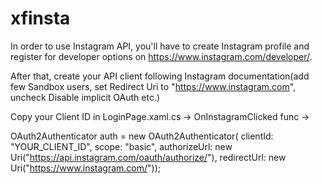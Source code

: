 # xfinsta

In order to use Instagram API, you'll have to create Instagram profile and register for developer options on https://www.instagram.com/developer/.

After that, create your API client following Instagram documentation(add few Sandbox users, set Redirect Uri to "https://www.instagram.com", uncheck Disable implicit OAuth etc.)

Copy your Client ID in LoginPage.xaml.cs -> OnInstagramClicked func -> 

 OAuth2Authenticator auth = new OAuth2Authenticator(
                        clientId: "YOUR_CLIENT_ID",
                        scope: "basic",
                        authorizeUrl: new Uri("https://api.instagram.com/oauth/authorize/"),
                        redirectUrl: new Uri("https://www.instagram.com/"));
